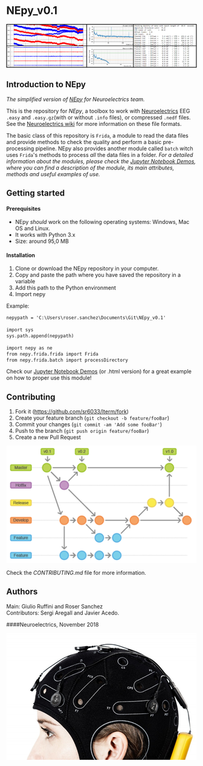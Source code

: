 # NEpy_v0.1
![alt text](./images/screenshots.png)

## Introduction to NEpy
*The simplified version of [NEpy](http://git.starlab.es/Sanchez/NEpy.git "Original NEpy") for Neuroelectrics team.*

This is the repository for *NEpy*, a toolbox to work with [Neuroelectrics](https://www.neuroelectrics.com/ "NE homepage") 
EEG ``.easy`` and ``.easy.gz``(with or without ``.info`` files), or compressed ``.nedf`` files. See the 
[Neuroelectrics wiki](https://www.neuroelectrics.com/wiki/index.php?title=Neuroelectric%27s_Wiki "NE wiki") for more 
information on these file formats.  

The basic class of this repository is ``Frida``, a module to read the data files and provide methods to check the 
quality and perform a basic pre-processing pipeline. NEpy also provides another module called ``batch`` witch uses 
`Frida`'s methods to process *all* the data files in a folder.
*For a detailed information about the modules, please check the 
[Jupyter Notebook Demos](http://git.starlab.es/Sanchez/nepy_support/tree/master/demos " NE jupyter demos"), where you 
can find a description of the module, its main attributes, methods and useful examples of use.*


## Getting started
#### Prerequisites
- NEpy *should* work on the following operating systems: Windows, Mac OS and Linux.  
- It works with Python 3.x
- Size: around 95,0 MB
#### Installation
1. Clone or download the NEpy repository in your computer.  
2. Copy and paste the path where you have saved the repository in a variable
3. Add this path to the Python environment
4. Import nepy

Example:
```
nepypath = 'C:\Users\roser.sanchez\Documents\Git\NEpy_v0.1'

import sys
sys.path.append(nepypath)

import nepy as ne
from nepy.frida.frida import Frida
from nepy.frida.batch import processDirectory
```

Check our [Jupyter Notebook Demos](http://git.starlab.es/Sanchez/nepy_support/tree/master/demos " NE jupyter demos") 
(or .html version) for a great example on how to proper use this module! 

## Contributing
1. Fork it (<https://github.com/sr6033/lterm/fork>)
2. Create your feature branch (`git checkout -b feature/fooBar`)
3. Commit your changes (`git commit -am 'Add some fooBar'`)
4. Push to the branch (`git push origin feature/fooBar`)
5. Create a new Pull Request

![alt text](./images/gitflow.png)

Check the *CONTRIBUTING.md* file for more information.

## Authors
Main: Giulio Ruffini and Roser Sanchez  
Contributors: Sergi Aregall and Javier Acedo.

####Neuroelectrics, November 2018

![alt text](./images/enobio.jpg)